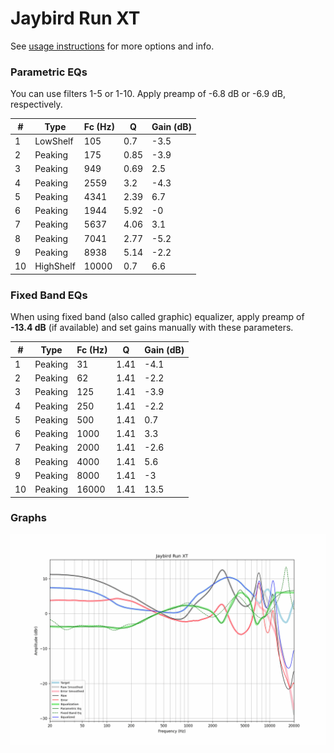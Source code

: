 # Jaybird Run XT
See [usage instructions](https://github.com/jaakkopasanen/AutoEq#usage) for more options and info.

### Parametric EQs
You can use filters 1-5 or 1-10. Apply preamp of -6.8 dB or -6.9 dB, respectively.

|   # | Type      |   Fc (Hz) |    Q |   Gain (dB) |
|-----|-----------|-----------|------|-------------|
|   1 | LowShelf  |       105 | 0.7  |        -3.5 |
|   2 | Peaking   |       175 | 0.85 |        -3.9 |
|   3 | Peaking   |       949 | 0.69 |         2.5 |
|   4 | Peaking   |      2559 | 3.2  |        -4.3 |
|   5 | Peaking   |      4341 | 2.39 |         6.7 |
|   6 | Peaking   |      1944 | 5.92 |        -0   |
|   7 | Peaking   |      5637 | 4.06 |         3.1 |
|   8 | Peaking   |      7041 | 2.77 |        -5.2 |
|   9 | Peaking   |      8938 | 5.14 |        -2.2 |
|  10 | HighShelf |     10000 | 0.7  |         6.6 |

### Fixed Band EQs
When using fixed band (also called graphic) equalizer, apply preamp of **-13.4 dB** (if available) and set gains manually with these parameters.

|   # | Type    |   Fc (Hz) |    Q |   Gain (dB) |
|-----|---------|-----------|------|-------------|
|   1 | Peaking |        31 | 1.41 |        -4.1 |
|   2 | Peaking |        62 | 1.41 |        -2.2 |
|   3 | Peaking |       125 | 1.41 |        -3.9 |
|   4 | Peaking |       250 | 1.41 |        -2.2 |
|   5 | Peaking |       500 | 1.41 |         0.7 |
|   6 | Peaking |      1000 | 1.41 |         3.3 |
|   7 | Peaking |      2000 | 1.41 |        -2.6 |
|   8 | Peaking |      4000 | 1.41 |         5.6 |
|   9 | Peaking |      8000 | 1.41 |        -3   |
|  10 | Peaking |     16000 | 1.41 |        13.5 |

### Graphs
![](./Jaybird%20Run%20XT.png)
